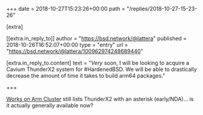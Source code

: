 +++
date = 2018-10-27T15:23:26+00:00
path = "/replies/2018-10-27-15-23-26"

[extra]

[[extra.in_reply_to]]
author = "https://bsd.network/@lattera"
published = 2018-10-26T16:52:07+00:00
type = "entry"
url = "https://bsd.network/@lattera/100962974248689440"

[extra.in_reply_to.content]
text = "_Very_ soon, I will be looking to acquire a Cavium ThunderX2 system for #HardenedBSD. We will be able to drastically decrease the amount of time it takes to build arm64 packages."

+++

[Works on Arm Cluster](https://www.worksonarm.com/cluster/) still lists ThunderX2 with an asterisk (early/NDA)… is it actually generally available now?

[](https://fed.brid.gy/)